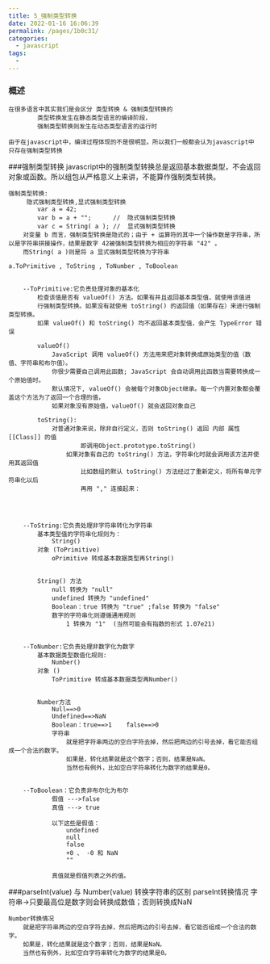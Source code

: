 ```yaml
---
title: 5_强制类型转换
date: 2022-01-16 16:06:39
permalink: /pages/1b0c31/
categories:
  - javascript
tags:
  - 
---
```


### 概述
	在很多语言中其实我们是会区分 类型转换 & 强制类型转换的
			类型转换发生在静态类型语言的编译阶段，
			强制类型转换则发生在动态类型语言的运行时
			
	由于在javascript中，编译过程体现的不是很明显。所以我们一般都会认为javascript中
	只存在强制类型转换

###强制类型转换
	javascript中的强制类型转换总是返回基本数据类型，不会返回对象或函数。所以组包从严格意义上来讲，不能算作强制类型转换。
	
	强制类型转换:
		 隐式强制类型转换,显式强制类型转换
			var a = 42;
			var b = a + ""; 	 //  隐式强制类型转换
			var c = String( a ); //  显式强制类型转换
		对变量 b 而言，强制类型转换是隐式的；由于 + 运算符的其中一个操作数是字符串，所以是字符串拼接操作，结果是数字 42被强制类型转换为相应的字符串 "42" 。
		而String( a )则是将 a 显式强制类型转换为字符串
	
	a.ToPrimitive , ToString , ToNumber , ToBoolean
	
	
		--ToPrimitive:它负责处理对象的基本化
	 		检查该值是否有 valueOf() 方法。如果有并且返回基本类型值，就使用该值进
			行强制类型转换。如果没有就使用 toString() 的返回值（如果存在）来进行强制类型转换。
			如果 valueOf() 和 toString() 均不返回基本类型值，会产生 TypeError 错误
			
			valueOf()
				JavaScript 调用 valueOf() 方法用来把对象转换成原始类型的值（数值、字符串和布尔值）。 
				你很少需要自己调用此函数; JavaScript 会自动调用此函数当需要转换成一个原始值时。
				默认情况下, valueOf() 会被每个对象Object继承。每一个内置对象都会覆盖这个方法为了返回一个合理的值，
				如果对象没有原始值，valueOf() 就会返回对象自己
			
			toString():
				对普通对象来说，除非自行定义，否则 toString() 返回 内部 属性[[Class]] 的值
						即调用Object.prototype.toString()
					如果对象有自己的 toString() 方法，字符串化时就会调用该方法并使用其返回值
						比如数组的默认 toString() 方法经过了重新定义，将所有单元字符串化以后
						再用 "," 连接起来：

	
	
	
		--ToString:它负责处理非字符串转化为字符串
			基本类型值的字符串化规则为：
				String()  
			对象 (ToPrimitive)  
				oPrimitive 转成基本数据类型再String()
			
			
			String() 方法
				null 转换为 "null"
				undefined 转换为 "undefined"
				Boolean：true 转换为 "true" ;false 转换为 "false"
				数字的字符串化则遵循通用规则
					1 转换为 "1"  (当然可能会有指数的形式 1.07e21)
			
			
		--ToNumber:它负责处理非数字化为数字
			基本数据类型数值化规则:
				Number()
			对象 ()
				ToPrimitive 转成基本数据类型再Number()
			
			
			Number方法
				Null==>0
				Undefined==>NaN
				Boolean：true==>1	false==>0
				字符串
					就是把字符串两边的空白字符去掉，然后把两边的引号去掉，看它能否组成一个合法的数字。
					如果是，转化结果就是这个数字；否则，结果是NaN。
					当然也有例外，比如空白字符串转化为数字的结果是0。
				
			
		--ToBoolean：它负责非布尔化为布尔
				假值 --->false
				真值 ---> true
				
				以下这些是假值：
					undefined
					null
					false
					+0 、 -0 和 NaN
					""
				
				真值就是假值列表之外的值。



###parseInt(value)  与  Number(value) 转换字符串的区别
	parseInt转换情况
		字符串->只要最高位是数字则会转换成数值；否则转换成NaN
	
	Number转换情况
		就是把字符串两边的空白字符去掉，然后把两边的引号去掉，看它能否组成一个合法的数字。
		如果是，转化结果就是这个数字；否则，结果是NaN。
		当然也有例外，比如空白字符串转化为数字的结果是0。
		




